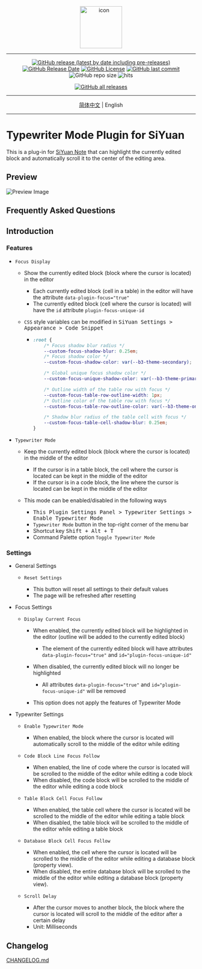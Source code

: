 <div align="center">
<img alt="icon" src="https://cdn.jsdelivr.net/gh/Zuoqiu-Yingyi/siyuan-plugin-typewriter/public/icon.png" style="width: 8em; height: 8em;">

---
[![GitHub release (latest by date including pre-releases)](https://img.shields.io/github/v/release/Zuoqiu-Yingyi/siyuan-plugin-typewriter?include_prereleases&style=flat-square)](https://github.com/Zuoqiu-Yingyi/siyuan-plugin-typewriter/releases/latest)
[![GitHub Release Date](https://img.shields.io/github/release-date/Zuoqiu-Yingyi/siyuan-plugin-typewriter?style=flat-square)](https://github.com/Zuoqiu-Yingyi/siyuan-plugin-typewriter/releases/latest)
[![GitHub License](https://img.shields.io/github/license/Zuoqiu-Yingyi/siyuan-plugin-typewriter?style=flat-square)](https://github.com/Zuoqiu-Yingyi/siyuan-plugin-typewriter/blob/main/LICENSE)
[![GitHub last commit](https://img.shields.io/github/last-commit/Zuoqiu-Yingyi/siyuan-plugin-typewriter?style=flat-square)](https://github.com/Zuoqiu-Yingyi/siyuan-plugin-typewriter/commits/main)
![GitHub repo size](https://img.shields.io/github/repo-size/Zuoqiu-Yingyi/siyuan-plugin-typewriter?style=flat-square)
![hits](https://hits.b3log.org/Zuoqiu-Yingyi/siyuan-plugin-typewriter.svg)
<!-- ![jsDelivr hits (GitHub)](https://img.shields.io/jsdelivr/gh/hy/Zuoqiu-Yingyi/siyuan-packages-typewriter?style=flat-square) -->
[![GitHub all releases](https://img.shields.io/github/downloads/Zuoqiu-Yingyi/siyuan-plugin-typewriter/total?style=flat-square)](https://github.com/Zuoqiu-Yingyi/siyuan-plugin-typewriter/releases)

---
[简体中文](./README_zh_CN.md) \| English

---
</div>

# Typewriter Mode Plugin for SiYuan

This is a plug-in for [SiYuan Note](https://github.com/siyuan-note/siyuan) that can highlight the currently edited block and automatically scroll it to the center of the editing area.

## Preview

![Preview Image](https://cdn.jsdelivr.net/gh/Zuoqiu-Yingyi/siyuan-plugin-typewriter/public/preview.png)

## Frequently Asked Questions

## Introduction

### Features

* `Focus Display`

  * Show the currently edited block (block where the cursor is located) in the editor

    * Each currently edited block (cell in a table) in the editor will have the attribute `data-plugin-focus="true"`
    * The currently edited block (cell where the cursor is located) will have the `id` attribute `plugin-focus-unique-id`
  * `CSS` style variables can be modified in <kbd>SiYuan Settings &gt; Appearance &gt; Code Snippet</kbd>

    * ```css
      :root {
          /* Focus shadow blur radius */
          --custom-focus-shadow-blur: 0.25em;
          /* Focus shadow color */
          --custom-focus-shadow-color: var(--b3-theme-secondary);

          /* Global unique focus shadow color */
          --custom-focus-unique-shadow-color: var(--b3-theme-primary);

          /* Outline width of the table row with focus */
          --custom-focus-table-row-outline-width: 1px;
          /* Outline color of the table row with focus */
          --custom-focus-table-row-outline-color: var(--b3-theme-on-surface);

          /* Shadow blur radius of the table cell with focus */
          --custom-focus-table-cell-shadow-blur: 0.25em;
      }
      ```
* `Typewriter Mode`

  * Keep the currently edited block (block where the cursor is located) in the middle of the editor

    * If the cursor is in a table block, the cell where the cursor is located can be kept in the middle of the editor
    * If the cursor is in a code block, the line where the cursor is located can be kept in the middle of the editor
  * This mode can be enabled/disabled in the following ways

    * <kbd>This Plugin Settings Panel &gt; Typewriter Settings &gt; Enable Typewriter Mode</kbd>
    * `Typewriter Mode` button in the top-right corner of the menu bar
    * Shortcut key <kbd>Shift + Alt + T</kbd>
    * Command Palette option `Toggle Typewriter Mode`

### Settings

* General Settings

  * `Reset Settings`

    * This button will reset all settings to their default values
    * The page will be refreshed after resetting
* Focus Settings

  * `Display Current Focus`

    * When enabled, the currently edited block will be highlighted in the editor (outline will be added to the currently edited block)

      * The element of the currently edited block will have attributes `data-plugin-focus="true"` and `id="plugin-focus-unique-id"`
    * When disabled, the currently edited block will no longer be highlighted

      * All attributes `data-plugin-focus="true"` and `id="plugin-focus-unique-id"` will be removed
    * This option does not apply the features of Typewriter Mode
* Typewriter Settings

  * `Enable Typewriter Mode`

    * When enabled, the block where the cursor is located will automatically scroll to the middle of the editor while editing
  * `Code Block Line Focus Follow`

    * When enabled, the line of code where the cursor is located will be scrolled to the middle of the editor while editing a code block
    * When disabled, the code block will be scrolled to the middle of the editor while editing a code block
  * `Table Block Cell Focus Follow`

    * When enabled, the table cell where the cursor is located will be scrolled to the middle of the editor while editing a table block
    * When disabled, the table block will be scrolled to the middle of the editor while editing a table block
  * `Database Block Cell Focus Follow`

    * When enabled, the cell where the cursor is located will be scrolled to the middle of the editor while editing a database block (property view).
    * When disabled, the entire database block will be scrolled to the middle of the editor while editing a database block (property view).
  * `Scroll Delay`

    * After the cursor moves to another block, the block where the cursor is located will scroll to the middle of the editor after a certain delay
    * Unit: Milliseconds

## Changelog

[CHANGELOG.md](https://github.com/Zuoqiu-Yingyi/siyuan-plugin-typewriter/blob/main/CHANGELOG.md)
